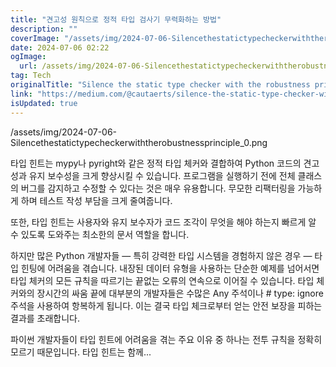 ```yaml
---
title: "견고성 원칙으로 정적 타입 검사기 무력화하는 방법"
description: ""
coverImage: "/assets/img/2024-07-06-Silencethestatictypecheckerwiththerobustnessprinciple_0.png"
date: 2024-07-06 02:22
ogImage:
  url: /assets/img/2024-07-06-Silencethestatictypecheckerwiththerobustnessprinciple_0.png
tag: Tech
originalTitle: "Silence the static type checker with the robustness principle"
link: "https://medium.com/@cautaerts/silence-the-static-type-checker-with-the-robustness-principle-0beebfa88252"
isUpdated: true
---
```


/assets/img/2024-07-06-Silencethestatictypecheckerwiththerobustnessprinciple_0.png

타입 힌트는 mypy나 pyright와 같은 정적 타입 체커와 결합하여 Python 코드의 견고성과 유지 보수성을 크게 향상시킬 수 있습니다. 프로그램을 실행하기 전에 전체 클래스의 버그를 감지하고 수정할 수 있다는 것은 매우 유용합니다. 무모한 리팩터링을 가능하게 하며 테스트 작성 부담을 크게 줄여줍니다.

또한, 타입 힌트는 사용자와 유지 보수자가 코드 조각이 무엇을 해야 하는지 빠르게 알 수 있도록 도와주는 최소한의 문서 역할을 합니다.

하지만 많은 Python 개발자들 — 특히 강력한 타입 시스템을 경험하지 않은 경우 — 타입 힌팅에 어려움을 겪습니다. 내장된 데이터 유형을 사용하는 단순한 예제를 넘어서면 타입 체커의 모든 규칙을 따르기는 끝없는 오류의 연속으로 이어질 수 있습니다. 타입 체커와의 장시간의 싸움 끝에 대부분의 개발자들은 수많은 Any 주석이나 # type: ignore 주석을 사용하여 항복하게 됩니다. 이는 결국 타입 체크로부터 얻는 안전 보장을 피하는 결과를 초래합니다.

<!-- seedividend - 사각형 -->

<ins class="adsbygoogle"
     style="display:block"
     data-ad-client="ca-pub-4877378276818686"
     data-ad-slot="1898504329"
     data-ad-format="auto"
     data-full-width-responsive="true"></ins>

<script>
     (adsbygoogle = window.adsbygoogle || []).push({});
</script>

파이썬 개발자들이 타입 힌트에 어려움을 겪는 주요 이유 중 하나는 전투 규칙을 정확히 모르기 때문입니다. 타입 힌트는 함께...
